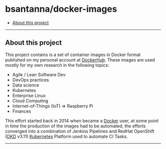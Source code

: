 # bsantanna/docker-images

  - [About this project](#about-this-project)

---

## About this project

This project contains is a set of container images in Docker format published on my personal account at 
[DockerHub](https://hub.docker.com/u/bsantanna). These images are used mostly for my own research in the following 
topics:
 
 * Agile / Lean Software Dev 
 * DevOps practices
 * Data science
 * Kubernetes
 * Enterprise Linux
 * Cloud Computing
 * Internet-of-Things (IoT) => Raspberry Pi
 * Finances
 
This effort started back in 2014 when became a [Docker](https://www.docker.com) user, at some point in time 
the production of the images had to be automated, the efforts converged into a combination of Jenkins Pipelines and 
RedHat OpenShift ([OKD](https://www.okd.io/) v3.11) [Kubernetes](https://kubernetes.io/) Platform used to automate CI
Tasks. 


---
